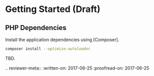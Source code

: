 # Getting Started (Draft)

## PHP Dependencies

Install the application dependencies using [Composer].

```bash
composer install --optimize-autoloader
```

TBD.

.. reviewer-meta::
   :written-on: 2017-06-25
   :proofread-on: 2017-06-25
